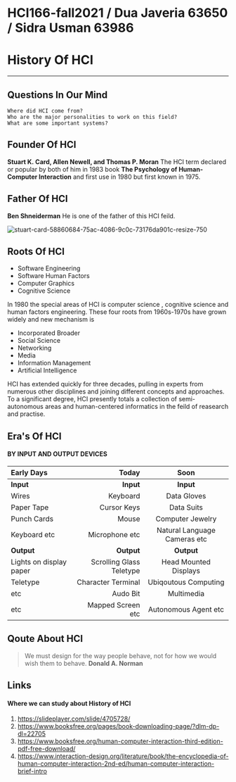 # HCI166-fall2021 / Dua Javeria 63650 / Sidra Usman 63986
History Of HCI
===================

- - - - 
## Questions In Our Mind ##

    Where did HCI come from?
    Who are the major personalities to work on this field?
    What are some important systems?

## Founder Of HCI ##
**Stuart K. Card, Allen Newell, and Thomas P. Moran**
The HCI term declared or popular by both of him in 1983 book **The Psychology of Human-Computer Interaction** and first use in 1980 but first known in 1975.

## Father Of HCI ##
**Ben Shneiderman**
 He is one of the father of this HCI feild.
 
![stuart-card-58860684-75ac-4086-9c0c-73176da901c-resize-750](https://user-images.githubusercontent.com/61619271/137499288-2db4c1f6-adb4-434a-9fe1-df1af4942fef.jpeg/750x750)

 
 ## Roots Of HCI ##

 * Software Engineering
 * Software Human Factors
 * Computer Graphics
 * Cognitive Science

In 1980 the special areas of HCI is computer science , cognitive science and human factors engineering. These four roots from 1960s-1970s have grown widely and new 
mechanism is

 * Incorporated Broader 
 * Social Science
 * Networking
 * Media
 * Information Management
 * Artificial Intelligence

HCI has extended quickly for three decades, pulling in experts from numerous other disciplines and joining different concepts and approaches. To a significant degree, HCI presently totals a collection of semi-autonomous areas and human-centered informatics in the feild of reasearch and practise.

## Era's Of HCI ##
#### BY INPUT AND OUTPUT DEVICES ####
Early Days | Today | Soon
| :--- | ---: | :---:
**Input** | **Input** | **Input**
Wires | Keyboard | Data Gloves
Paper Tape | Cursor Keys | Data Suits
Punch Cards | Mouse | Computer Jewelry 
Keyboard etc | Microphone etc | Natural Language Cameras etc
**Output**| **Output** | **Output**
Lights on display paper| Scrolling Glass Teletype |Head Mounted Displays
Teletype  | Character Terminal | Ubiqoutous Computing
etc | Audo Bit | Multimedia 
etc  | Mapped Screen etc | Autonomous Agent etc


## Qoute About HCI ##

> We must design for the way people behave, not for how we would wish them to behave.
> **Donald A. Norman**

## Links ##
#### Where we can study about History of HCI ####
1. https://slideplayer.com/slide/4705728/
2. https://www.booksfree.org/pages/book-downloading-page/?dlm-dp-dl=22705
3. https://www.booksfree.org/human-computer-interaction-third-edition-pdf-free-download/
4. https://www.interaction-design.org/literature/book/the-encyclopedia-of-human-computer-interaction-2nd-ed/human-computer-interaction-brief-intro
